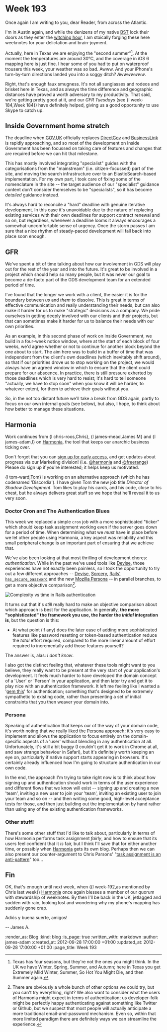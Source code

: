 Week 193
==========

Once again I am writing to you, dear Reader, from across the Atlantic.

I'm in Austin again, and while the denizens of my native [BST](http://en.wikipedia.org/wiki/British_Summer_Time) lock their doors as they enter the [witching hour](http://en.wikipedia.org/wiki/Witching_hour), I am stoically forging these here weeknotes for your delictation and brain-joyment.

Actually, here in Texas we are enjoying the "second summer"[^1]. At the moment the temperatures are around 30&deg;C, and the coverage in iOS 6 mapping here is just fine. I hear some of you had to put on waterproof trousers this week, your weather was so bad. Awww. And your iPhone's turn-by-turn directions landed you into a soggy ditch? _Awwwwwww_.

Right, that's enough faux smugness. It's not all sunglasses and rodeos and brisket here in Texas, and as always the time difference and geographic distances have proved a worth adversary to my productivity. That said, we're getting pretty good at it, and our _GFR Tuesdays_ (see {l week-184,Week 184}) have definitely helped, giving us a good opportunity to use Skype to catch up.


Inside Government home stretch
-----------------

The deadline when [GOV.UK](http://www.gov.uk) officially replaces [DirectGov](http://direct.gov.uk) and [BusinessLink]() is rapidly approaching, and so most of the development on Inside Government has been focussed on taking care of features and changes that are required before we can hit that milestone.

This has mostly involved integrating "specialist" guides with the categorisations from the "mainstream" (i.e. citizen-focussed) part of the site, and moving the search infrastructure over to an ElasticSearch-based implementation. For my own part, I took care of fixing some of the nomenclature in the site -- the target audience of our "specialist" guidance content don't consider themselves to be "specialists", so it has become _detailed_ guidance instead.

It's always hard to reconcile a "hard" deadline with genuine iterative development. In this case it's unavoidable due to the nature of replacing existing services with their own deadlines for support contract renewal and so on, but regardless, whenever a deadline looms it always encourages a somewhat-uncomfortable sense of urgency. Once the storm passes I am sure that a nice rhythm of steady-paced development will fall back into place soon enough.


GFR
----

We've spent a bit of time talking about how our involvement in GDS will play out for the rest of the year and into the future. It's great to be involved in a project which should help so many people, but it was never our goal to become a de-facto part of the GDS development team for an extended period of time.

I've found that the longer we work with a client, the easier it is for the boundary between _us_ and _them_ to dissolve. This is great in terms of effective communication and really understanding their needs, but can also make it harder for us to make "strategic" decisions as a company. We pride ourselves in getting deeply involved with our clients and their projects, but that can sometimes make it harder for us to balance their needs with our own priorities.

As an example, in this second phase of work on Inside Government, we build in a four-week notice window, where at the start of each block of four weeks, we'd agree whether or not to continue for another block beyond the one about to start. The aim here was to build in a buffer of time that was independent from the client's own deadlines (which inevitably shift around), so that if our priorities drove us to stop working on the project, we would always have an agreed window in which to ensure that the client could prepare for our abscence. In practice, there is still pressure exherted by those deadlines which is very hard to resist; it's hard to tell someone "actually, we have to stop soon" when you know it will be harder, to whatever extent, for them to achieve their goals without you.

So, in the not too distant future we'll take a break from GDS again, partly to focus on our own internal goals (see below), but also, I hope, to think about how better to manage these situations.


Harmonia
--------

Work continues from {l chris-roos,Chris}, {l james-mead,James M} and {l james-adam,I} on [Harmonia](http://harmonia.io), the tool that keeps our anarchic business ticking over.

Don't forget that you can [sign up for early access](http://harmonia.io), and get updates about progress via our Marketing division! (i.e. [@harmonia](http://twitter.com/harmonia) and [@freerange](http://twitter.com/freerange)) Please do sign up if you're interested; it helps keep us motivated.

{l tom-ward,Tom} is working on an alternative approach (which he has codenamed 'Discordia'). I have given Tom the new job title _Director of Shadow Development_. Tom likes to play his cards, and his code, close to his chest, but he always delivers great stuff so we hope that he'll reveal it to us very soon.

### Doctor Cron and The Authentication Blues

This week we replaced a simple `cron` job with a more sophisticated "ticker" which should keep task assignment working even if the server goes down for a period of time. When determining what we *must* have in place before we let other people using Harmonia, a key aspect was reliability and this small peripheral change is an important part of ensuring that we achieve that.

We've also been looking at that most thrilling of development chores: _authentication_. While in the past we've used tools like [Devise](https://github.com/plataformatec/devise), those experiences have not exactly been painless, so I took the opportunity to try out a few different approaches -- [Devise](https://github.com/plataformatec/devise), [Sorcery](https://github.com/NoamB/sorcery/wiki), [Rails' `has_secure_password`](http://railscasts.com/episodes/270-authentication-in-rails-3-1) and the new [Mozilla Persona](http://identity.mozilla.com/post/32395255498/announcing-the-first-beta-release-of-persona) -- in parallel branches, to get a more objective comparison[^2].

![Complexity vs time in Rails authentication](/images/blog/devise-vs-custom.jpg)

It turns out that it's *still* really hard to make an objective comparison about which approach is best for the application. In generally, **the more "sophisticated" the framework you use, the harder the _initial_ integration is**, but the question is this:

* At what point (if any) does the later ease of adding more sophisticated features like password resetting or token-based authentication reduce the _total_ effort required, compared to the more linear amount of effort required to incrementally add those features yourself?

The answer is, alas: _I don't know_.

I also got the distinct feeling that, whatever these tools might want to you believe, they really want to be present at the very start of your application's development. It feels much harder to have developed the domain concept of a 'User' or 'Person' in your application, and then later try and get it to play nice with an authentication framework. It left me feeling like I wanted a '[gem this](http://rubymanor.org/harder/videos/gem_that/)' for authentication; something that's designed to be extremely sympathetic to existing code, rather than presenting a set of initial constraints that you then weaver your domain into.

### Persona

Speaking of authentication that keeps our of the way of your domain code, it's worth noting that we really liked the [Persona](https://login.persona.org/about) approach; it's very easy to implement and allows the application to focus entirely on the domain-specific aspects of a 'user' without blending in any authentication at all. Unfortunately, it's still a bit buggy (I couldn't get it to work in Chrome at all, and saw strange behaviour in Safari), but it's definitely worth keeping an eye on, particularly if native support starts appearing in browsers. It's certainly already influenced how I'm going to structure authentication in our own code.

In the end, the approach I'm trying to take right now is to think about how signing up and authentication should work in terms of the user experience and different flows that we know will exist -- signing up and creating a new 'team', inviting a new user to join your 'team', inviting an existing user to join your team and so on -- and then writing some good, high-level acceptance tests for those, and then just building out the implementation by hand rather than using any of the existing authentication frameworks.

### Other stuff!

There's some other stuff that I'd like to talk about, particularly in terms of how Harmonia performs task assignment _fairly_, and how to ensure that its users feel confident that it _is_ fair, but I think I'll save that for either another time, or possibly when [Harmonia](http://harmonia.io) gets its own blog. Perhaps then we can also present our counter-argument to Chris Parsons' "[task assignment is an anti-pattern](http://chrismdp.com/2012/09/task-assignment-is-a-team-anti-pattern/)" too...


Fin
---

OK, that's enough until next week, when ({l week-192,as mentioned by Chris last week}) [Harmonia](http://harmonia.io) once again blesses a member of our quorum with stewardship of weeknotes. By then I'll be back in the UK, jetlagged and sodden with rain, looking lost and wondering why my phone's mapping has suddenly gone crap.

Adiós y buena suerte, amigos!

-- James A.


[^1]: Texas has four seasons, but they're not the ones you might think. In the UK we have Winter, Spring, Summer, and Autumn; here in Texas you get Extremely Mild Winter, Summer, So Hot You Might Die, and then Summer again.

[^2]: There are obviously a whole bunch of other options we could try, but you can't try everything, right? We also want to consider what the users of Harmonia might expect in terms of authentication; us developer-folk might be perfectly happy authenticating against something like Twitter or Github, but we suspect that most people will actually anticipate a more traditional email-and-password mechanism. Even so, within that more limited paradigm there are definitely ways we can streamline the experience.

:render_as: Blog
:kind: blog
:is_page: true
:written_with: markdown
:author: james-adam
:created_at: 2012-09-28 17:00:00 +01:00
:updated_at: 2012-09-28 17:00:00 +01:00
:page_title: Week 193

